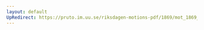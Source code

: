 ```yaml
---
layout: default
UpRedirect: https://pruto.im.uu.se/riksdagen-motions-pdf/1869/mot_1869__ak__93/mot_1869__ak__93-002.pdf
---
```

